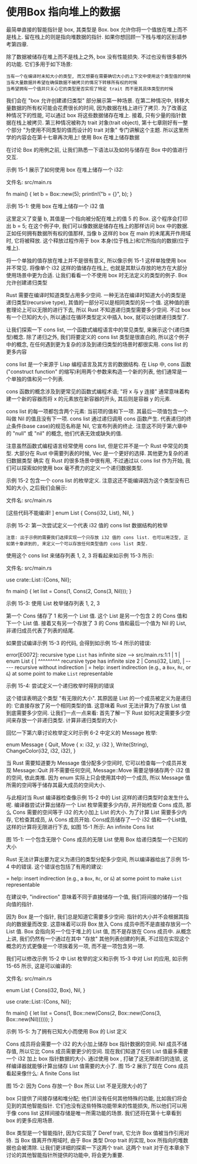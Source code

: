 # 使用Box <T>指向堆上的数据

最简单直接的智能指针是 box, 其类型是 Box<T>.  box 允许你将一个值放在堆上而不是栈上. 留在栈上的则是指向堆数据的指针. 如果你想回顾一下栈与堆的区别请参考第四章.

除了数据被储存在堆上而不是栈上之外, box 没有性能损失. 不过也没有很多额外的功能. 它们多用于如下场景:

    当有一个在编译时未知大小的类型, 而又想要在需要确切大小的上下文中使用这个类型值的时候
    当有大量数据并希望在确保数据不被拷贝的情况下转移所有权的时候
    当希望拥有一个值并只关心它的类型是否实现了特定 trait 而不是其具体类型的时候

我们会在 "box 允许创建递归类型" 部分展示第一种场景. 在第二种情况中, 转移大量数据的所有权可能会花费很长的时间, 因为数据在栈上进行了拷贝. 为了改善这种情况下的性能, 可以通过 box 将这些数据储存在堆上. 接着, 只有少量的指针数据在栈上被拷贝. 第三种情况被称为 trait 对象(trait object), 第十七章刚好有一整个部分 "为使用不同类型的值而设计的 trait 对象" 专门讲解这个主题. 所以这里所学的内容会在第十七章再次用上!
使用 Box<T> 在堆上储存数据

在讨论 Box<T> 的用例之前, 让我们熟悉一下语法以及如何与储存在 Box<T> 中的值进行交互.

示例 15-1 展示了如何使用 box 在堆上储存一个 i32:

文件名: src/main.rs

fn main() {
    let b = Box::new(5);
    println!("b = {}", b);
}

示例 15-1: 使用 box 在堆上储存一个 i32 值

这里定义了变量 b, 其值是一个指向被分配在堆上的值 5 的 Box. 这个程序会打印出 b = 5; 在这个例子中, 我们可以像数据是储存在栈上的那样访问 box 中的数据. 正如任何拥有数据所有权的值那样, 当像 b 这样的 box 在 main 的末尾离开作用域时, 它将被释放. 这个释放过程作用于 box 本身(位于栈上)和它所指向的数据(位于堆上).

将一个单独的值存放在堆上并不是很有意义, 所以像示例 15-1 这样单独使用 box 并不常见. 将像单个 i32 这样的值储存在栈上, 也就是其默认存放的地方在大部分使用场景中更为合适. 让我们看看一个不使用 box 时无法定义的类型的例子.
Box 允许创建递归类型

Rust 需要在编译时知道类型占用多少空间. 一种无法在编译时知道大小的类型是 递归类型(recursive type), 其值的一部分可以是相同类型的另一个值. 这种值的嵌套理论上可以无限的进行下去, 所以 Rust 不知道递归类型需要多少空间. 不过 box 有一个已知的大小, 所以通过在循环类型定义中插入 box, 就可以创建递归类型了.

让我们探索一下 cons list, 一个函数式编程语言中的常见类型, 来展示这个(递归类型)概念. 除了递归之外, 我们将要定义的 cons list 类型是很直白的, 所以这个例子中的概念, 在任何遇到更为复杂的涉及到递归类型的场景时都很实用.
cons list 的更多内容

cons list 是一个来源于 Lisp 编程语言及其方言的数据结构. 在 Lisp 中, cons 函数("construct function" 的缩写)利用两个参数来构造一个新的列表, 他们通常是一个单独的值和另一个列表.

cons 函数的概念涉及到更常见的函数式编程术语; "将 x 与 y 连接" 通常意味着构建一个新的容器而将 x 的元素放在新容器的开头, 其后则是容器 y 的元素.

cons list 的每一项都包含两个元素: 当前项的值和下一项. 其最后一项值包含一个叫做 Nil 的值且没有下一项. cons list 通过递归调用 cons 函数产生. 代表递归的终止条件(base case)的规范名称是 Nil, 它宣布列表的终止. 注意这不同于第六章中的 "null" 或 "nil" 的概念, 他们代表无效或缺失的值.

注意虽然函数式编程语言经常使用 cons list, 但是它并不是一个 Rust 中常见的类型. 大部分在 Rust 中需要列表的时候, Vec<T> 是一个更好的选择. 其他更为复杂的递归数据类型 确实 在 Rust 的很多场景中很有用, 不过通过以 cons list 作为开始, 我们可以探索如何使用 box 毫不费力的定义一个递归数据类型.

示例 15-2 包含一个 cons list 的枚举定义. 注意这还不能编译因为这个类型没有已知的大小, 之后我们会展示:

文件名: src/main.rs

 [这些代码不能编译! ]
enum List {
    Cons(i32, List),
    Nil,
}

示例 15-2: 第一次尝试定义一个代表 i32 值的 cons list 数据结构的枚举

    注意: 出于示例的需要我们选择实现一个只存放 i32 值的 cons list. 也可以用泛型, 正如第十章讲到的, 来定义一个可以存放任何类型值的 cons list 类型.

使用这个 cons list 来储存列表 1, 2, 3 将看起来如示例 15-3 所示:

文件名: src/main.rs

use crate::List::{Cons, Nil};

fn main() {
    let list = Cons(1, Cons(2, Cons(3, Nil)));
}

示例 15-3: 使用 List 枚举储存列表 1, 2, 3

第一个 Cons 储存了 1 和另一个 List 值. 这个 List 是另一个包含 2 的 Cons 值和下一个 List 值. 接着又有另一个存放了 3 的 Cons 值和最后一个值为 Nil 的 List, 非递归成员代表了列表的结尾.

如果尝试编译示例 15-3 的代码, 会得到如示例 15-4 所示的错误:

error[E0072]: recursive type `List` has infinite size
 --> src/main.rs:1:1
  |
1 | enum List {
  | ^^^^^^^^^ recursive type has infinite size
2 |     Cons(i32, List),
  |               ----- recursive without indirection
  |
  = help: insert indirection (e.g., a `Box`, `Rc`, or `&`) at some point to
  make `List` representable

示例 15-4: 尝试定义一个递归枚举时得到的错误

这个错误表明这个类型 "有无限的大小". 其原因是 List 的一个成员被定义为是递归的: 它直接存放了另一个相同类型的值. 这意味着 Rust 无法计算为了存放 List 值到底需要多少空间. 让我们一点一点来看: 首先了解一下 Rust 如何决定需要多少空间来存放一个非递归类型.
计算非递归类型的大小

回忆一下第六章讨论枚举定义时示例 6-2 中定义的 Message 枚举:

enum Message {
    Quit,
    Move { x: i32, y: i32 },
    Write(String),
    ChangeColor(i32, i32, i32),
}

当 Rust 需要知道要为 Message 值分配多少空间时, 它可以检查每一个成员并发现 Message::Quit 并不需要任何空间, Message::Move 需要足够储存两个 i32 值的空间, 依此类推. 因为 enum 实际上只会使用其中的一个成员, 所以 Message 值所需的空间等于储存其最大成员的空间大小.

与此相对当 Rust 编译器检查像示例 15-2 中的 List 这样的递归类型时会发生什么呢. 编译器尝试计算出储存一个 List 枚举需要多少内存, 并开始检查 Cons 成员, 那么 Cons 需要的空间等于 i32 的大小加上 List 的大小. 为了计算 List 需要多少内存, 它检查其成员, 从 Cons 成员开始. Cons成员储存了一个 i32 值和一个List值, 这样的计算将无限进行下去, 如图 15-1 所示:
An infinite Cons list

图 15-1: 一个包含无限个 Cons 成员的无限 List
使用 Box<T> 给递归类型一个已知的大小

Rust 无法计算出要为定义为递归的类型分配多少空间, 所以编译器给出了示例 15-4 中的错误. 这个错误也包括了有用的建议:

  = help: insert indirection (e.g., a `Box`, `Rc`, or `&`) at some point to
  make `List` representable

在建议中, "indirection" 意味着不同于直接储存一个值, 我们将间接的储存一个指向值的指针.

因为 Box<T> 是一个指针, 我们总是知道它需要多少空间: 指针的大小并不会根据其指向的数据量而改变. 这意味着可以将 Box 放入 Cons 成员中而不是直接存放另一个 List 值. Box 会指向另一个位于堆上的 List 值, 而不是存放在 Cons 成员中. 从概念上讲, 我们仍然有一个通过在其中 "存放" 其他列表创建的列表, 不过现在实现这个概念的方式更像是一个项挨着另一项, 而不是一项包含另一项.

我们可以修改示例 15-2 中 List 枚举的定义和示例 15-3 中对 List 的应用, 如示例 15-65 所示, 这是可以编译的:

文件名: src/main.rs

enum List {
    Cons(i32, Box<List>),
    Nil,
}

use crate::List::{Cons, Nil};

fn main() {
    let list = Cons(1,
        Box::new(Cons(2,
            Box::new(Cons(3,
                Box::new(Nil))))));
}

示例 15-5: 为了拥有已知大小而使用 Box<T> 的 List 定义

Cons 成员将会需要一个 i32 的大小加上储存 box 指针数据的空间. Nil 成员不储存值, 所以它比 Cons 成员需要更少的空间. 现在我们知道了任何 List 值最多需要一个 i32 加上 box 指针数据的大小. 通过使用 box , 打破了这无限递归的连锁, 这样编译器就能够计算出储存 List 值需要的大小了. 图 15-2 展示了现在 Cons 成员看起来像什么:
A finite Cons list

图 15-2: 因为 Cons 存放一个 Box 所以 List 不是无限大小的了

box 只提供了间接存储和堆分配; 他们并没有任何其他特殊的功能, 比如我们将会见到的其他智能指针. 它们也没有这些特殊功能带来的性能损失, 所以他们可以用于像 cons list 这样间接存储是唯一所需功能的场景. 我们还将在第十七章看到 box 的更多应用场景.

Box<T> 类型是一个智能指针, 因为它实现了 Deref trait, 它允许 Box<T> 值被当作引用对待. 当 Box<T> 值离开作用域时, 由于 Box<T> 类型 Drop trait 的实现, box 所指向的堆数据也会被清除. 让我们更详细的探索一下这两个 trait. 这两个 trait 对于在本章余下讨论的其他智能指针所提供的功能中, 将会更为重要.
